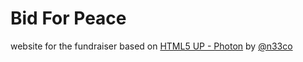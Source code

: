 # Bid For Peace

website for the fundraiser based on [HTML5 UP - Photon](http://html5up.net/photon) by [@n33co](https://twitter.com/n33co)
